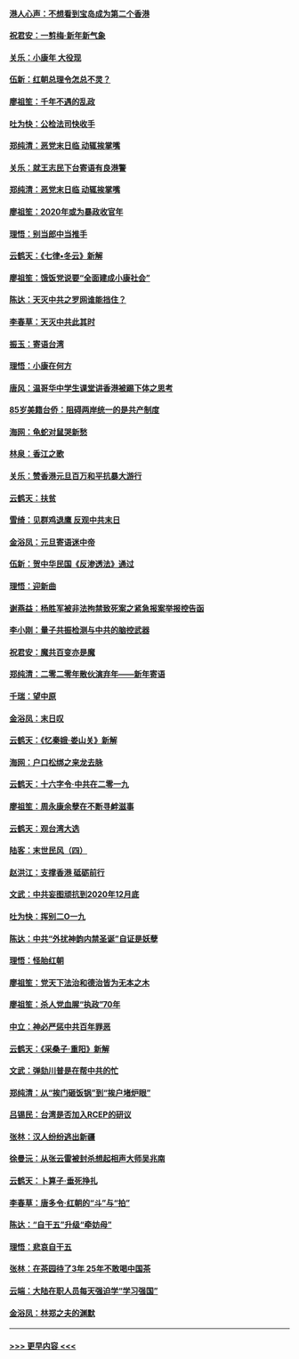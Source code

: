 #### [港人心声：不想看到宝岛成为第二个香港](../pages/nsc993/n11778817.md?t=01091422) 
#### [祝君安：一剪梅‧新年新气象](../pages/nsc993/n11776340.md?t=01091422) 
#### [关乐：小康年 大役现](../pages/nsc993/n11774213.md?t=01091422) 
#### [伍新：红朝总理令怎总不灵？](../pages/nsc993/n11770813.md?t=01091422) 
#### [廖祖笙：千年不遇的乱政](../pages/nsc993/n11770373.md?t=01091422) 
#### [吐为快：公检法司快收手](../pages/nsc993/n11770359.md?t=01091422) 
#### [郑纯清：恶党末日临 动辄挨掌嘴](../pages/nsc993/n11769912.md?t=01091422) 
#### [关乐：就王志民下台寄语有良港警](../pages/nsc993/n11769903.md?t=01091422) 
#### [郑纯清：恶党末日临 动辄挨掌嘴](../pages/nsc993/n11769356.md?t=01091422) 
#### [廖祖笙：2020年或为暴政收官年](../pages/nsc993/n11768216.md?t=01091422) 
#### [理悟：别当郎中当推手](../pages/nsc993/n11768243.md?t=01091422) 
#### [云鹤天：《七律▪冬云》新解](../pages/nsc993/n11768204.md?t=01091422) 
#### [廖祖笙：饿饭党说要“全面建成小康社会”](../pages/nsc993/n11767482.md?t=01091422) 
#### [陈达：天灭中共之罗网谁能挡住？](../pages/nsc993/n11767465.md?t=01091422) 
#### [李春草：天灭中共此其时](../pages/nsc993/n11767452.md?t=01091422) 
#### [振玉：寄语台湾](../pages/nsc993/n11767432.md?t=01091422) 
#### [理悟：小康在何方](../pages/nsc993/n11767394.md?t=01091422) 
#### [唐风：温哥华中学生课堂讲香港被踢下体之思考](../pages/nsc993/n11766848.md?t=01091422) 
#### [85岁美籍台侨：阻碍两岸统一的是共产制度](../pages/nsc993/n11765043.md?t=01091422) 
#### [海网：龟蛇对鼠哭新愁](../pages/nsc993/n11764895.md?t=01091422) 
#### [林泉：香江之歌](../pages/nsc993/n11764415.md?t=01091422) 
#### [关乐：赞香港元旦百万和平抗暴大游行](../pages/nsc993/n11764382.md?t=01091422) 
#### [云鹤天：扶贫](../pages/nsc993/n11764245.md?t=01091422) 
#### [雪绮：见群鸡退鹰  反观中共末日](../pages/nsc993/n11762112.md?t=01091422) 
#### [金浴凤：元旦寄语迷中帝](../pages/nsc993/n11761788.md?t=01091422) 
#### [伍新：贺中华民国《反渗透法》通过](../pages/nsc993/n11761994.md?t=01091422) 
#### [理悟：迎新曲](../pages/nsc993/n11761152.md?t=01091422) 
#### [谢燕益：杨胜军被非法拘禁致死案之紧急报案举报控告函](../pages/nsc993/n11756134.md?t=01091422) 
#### [李小刚：量子共振检测与中共的脑控武器](../pages/nsc993/n11754518.md?t=01091422) 
#### [祝君安：魔共百变亦是魔](../pages/nsc993/n11754469.md?t=01091422) 
#### [郑纯清：二零二零年散伙演弃年——新年寄语](../pages/nsc993/n11754195.md?t=01091422) 
#### [千瑞：望中原](../pages/nsc993/n11754159.md?t=01091422) 
#### [金浴凤：末日叹](../pages/nsc993/n11752359.md?t=01091422) 
#### [云鹤天：《忆秦娥‧娄山关》新解](../pages/nsc993/n11752348.md?t=01091422) 
#### [海网：户口松绑之来龙去脉](../pages/nsc993/n11752328.md?t=01091422) 
#### [云鹤天：十六字令‧中共在二零一九](../pages/nsc993/n11752305.md?t=01091422) 
#### [廖祖笙：周永康余孽在不断寻衅滋事](../pages/nsc993/n11751013.md?t=01091422) 
#### [云鹤天：观台湾大选](../pages/nsc993/n11751007.md?t=01091422) 
#### [陆客：末世民风（四）](../pages/nsc993/n11749203.md?t=01091422) 
#### [赵洪江：支撑香港 砥砺前行](../pages/nsc993/n11748482.md?t=01091422) 
#### [文武：中共妄图顽抗到2020年12月底](../pages/nsc993/n11748446.md?t=01091422) 
#### [吐为快：挥别二O一九](../pages/nsc993/n11748411.md?t=01091422) 
#### [陈达：中共“外扰神韵内禁圣诞”自证是妖孽](../pages/nsc993/n11748226.md?t=01091422) 
#### [理悟：怪胎红朝](../pages/nsc993/n11748206.md?t=01091422) 
#### [廖祖笙：党天下法治和德治皆为无本之木](../pages/nsc993/n11748135.md?t=01091422) 
#### [廖祖笙：杀人党血腥“执政”70年](../pages/nsc993/n11745144.md?t=01091422) 
#### [中立：神必严惩中共百年罪恶](../pages/nsc993/n11744970.md?t=01091422) 
#### [云鹤天：《采桑子‧重阳》新解](../pages/nsc993/n11744948.md?t=01091422) 
#### [文武：弹劾川普是在帮中共的忙](../pages/nsc993/n11744758.md?t=01091422) 
#### [郑纯清：从“挨门砸饭锅”到“挨户堵炉眼”](../pages/nsc993/n11744745.md?t=01091422) 
#### [吕锡民：台湾是否加入RCEP的研议](../pages/nsc993/n11744701.md?t=01091422) 
#### [张林：汉人纷纷逃出新疆](../pages/nsc993/n11743530.md?t=01091422) 
#### [徐曼沅：从张云雷被封杀想起相声大师吴兆南](../pages/nsc993/n11741816.md?t=01091422) 
#### [云鹤天：卜算子‧垂死挣扎](../pages/nsc993/n11739956.md?t=01091422) 
#### [李春草：唐多令‧红朝的“斗”与“拍”](../pages/nsc993/n11739830.md?t=01091422) 
#### [陈达：“自干五”升级“牵妨母”](../pages/nsc993/n11739724.md?t=01091422) 
#### [理悟：悲哀自干五](../pages/nsc993/n11739547.md?t=01091422) 
#### [张林：在茶园待了3年 25年不敢喝中国茶](../pages/nsc993/n11739240.md?t=01091422) 
#### [云端：大陆在职人员每天强迫学“学习强国”](../pages/nsc993/n11738735.md?t=01091422) 
#### [金浴凤：林郑之夫的渊默](../pages/nsc993/n11737735.md?t=01091422) 

----
#### [ >>> 更早内容 <<< ](../indexes/nsc993-earlier.md)
